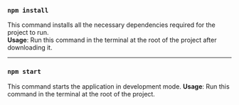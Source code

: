 ### `npm install`

This command installs all the necessary dependencies required for the project to run.  
**Usage**: Run this command in the terminal at the root of the project after downloading it.

---

### `npm start`

This command starts the application in development mode.
**Usage**: Run this command in the terminal at the root of the project.

